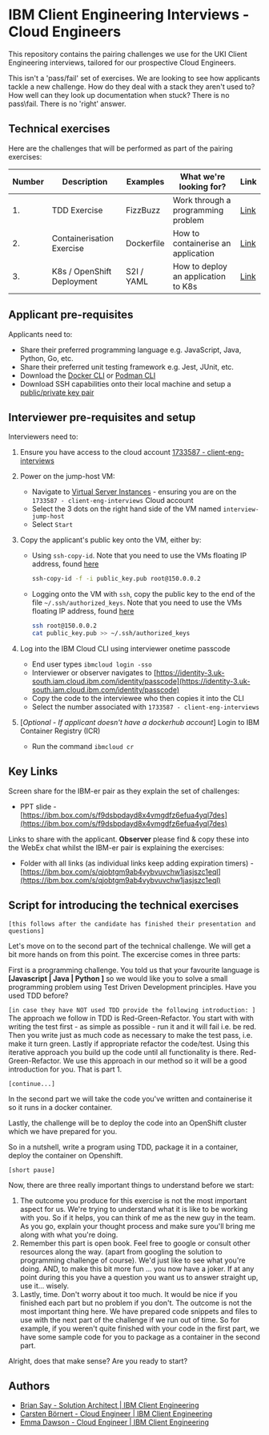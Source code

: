 # IBM Client Engineering Interviews - Cloud Engineers

This repository contains the pairing challenges we use for the UKI Client Engineering interviews, tailored for our prospective Cloud Engineers.

This isn't a 'pass/fail' set of exercises. We are looking to see how applicants tackle a new challenge. How do they deal with a stack they aren't used to? How well can they look up documentation when stuck? There is no pass\fail. There is no 'right' answer.

## Technical exercises

Here are the challenges that will be performed as part of the pairing exercises:

| Number | Description                | Examples   | What we're looking for?             | Link                                                                                    |
| ------ | -------------------------- | ---------- | ----------------------------------- | --------------------------------------------------------------------------------------- |
| 1.     | TDD Exercise               | FizzBuzz   | Work through a programming problem  | [Link](https://github.com/briansay/tech-activities/tree/main/1-tdd-challenge/fizz-buzz) |
| 2.     | Containerisation Exercise  | Dockerfile | How to containerise an application  | [Link](https://github.com/briansay/tech-activities/tree/main/2-containerise)            |
| 3.     | K8s / OpenShift Deployment | S2I / YAML | How to deploy an application to K8s | [Link](https://github.com/briansay/tech-activities/tree/main/3-k8s-deployment)          |

## Applicant pre-requisites

Applicants need to:

- Share their preferred programming language e.g. JavaScript, Java, Python, Go, etc.
- Share their preferred unit testing framework e.g. Jest, JUnit, etc.
- Download the [Docker CLI](https://docs.docker.com/get-docker/) or [Podman CLI](https://podman.io/getting-started/installation) 
- Download SSH capabilities onto their local machine and setup a [public/private key pair](https://www.digitalocean.com/community/tutorials/how-to-set-up-ssh-keys-2)

## Interviewer pre-requisites and setup

Interviewers need to:

1. Ensure you have access to the cloud account [1733587 - client-eng-interviews](https://cloud.ibm.com/)
2. Power on the jump-host VM:

   - Navigate to [Virtual Server Instances](https://cloud.ibm.com/vpc-ext/compute/vs) - ensuring you are on the `1733587 - client-eng-interviews` Cloud account
   - Select the 3 dots on the right hand side of the VM named `interview-jump-host`
   - Select `Start`

3. Copy the applicant's public key onto the VM, either by:

   - Using `ssh-copy-id`. Note that you need to use the VMs floating IP address, found [here](https://cloud.ibm.com/vpc-ext/compute/vs)

     ```bash
     ssh-copy-id -f -i public_key.pub root@150.0.0.2
     ```

   - Logging onto the VM with `ssh`, copy the public key to the end of the file `~/.ssh/authorized_keys`. Note that you need to use the VMs floating IP address, found [here](https://cloud.ibm.com/vpc-ext/compute/vs)

     ```bash
     ssh root@150.0.0.2
     cat public_key.pub >> ~/.ssh/authorized_keys
     ```

4. Log into the IBM Cloud CLI using interviewer onetime passcode
    - End user types `ibmcloud login -sso`
    - Interviewer or observer navigates to [https://identity-3.uk-south.iam.cloud.ibm.com/identity/passcode](https://identity-3.uk-south.iam.cloud.ibm.com/identity/passcode)
    - Copy the code to the interviewee who then copies it into the CLI 
    - Select the number associated with `1733587 - client-eng-interviews`

6. [*Optional - If applicant doesn't have a dockerhub account*] Login to IBM Container Registry (ICR)
   - Run the command `ibmcloud cr`

## Key Links

Screen share for the IBM-er pair as they explain the set of challenges:

- PPT slide - [https://ibm.box.com/s/f9dsbpdayd8x4vmgdfz6efua4yql7des](https://ibm.box.com/s/f9dsbpdayd8x4vmgdfz6efua4yql7des)

Links to share with the applicant. **Observer** please find & copy these into the WebEx chat whilst the IBM-er pair is explaining the exercises:

- Folder with all links (as individual links keep adding expiration timers) - [https://ibm.box.com/s/qjobtgm9ab4vybvuvchw1jasjszc1eql](https://ibm.box.com/s/qjobtgm9ab4vybvuvchw1jasjszc1eql)

## Script for introducing the technical exercises

`[this follows after the candidate has finished their presentation and questions]`

Let's move on to the second part of the technical challenge. We will get a bit more hands on from this point. The excercise comes in three parts:

First is a programming challenge. You told us that your favourite language is **[Javascript | Java | Python ]** so we would like you to solve a small programming problem using Test Driven Development principles. Have you used TDD before?

`[in case they have NOT used TDD provide the following introduction: ]`
The approach we follow in TDD is Red-Green-Refactor. You start with with writing the test first - as simple as possible - run it and it will fail i.e. be red. Then you write just as much code as necessary to make the test pass, i.e. make it turn green. Lastly if appropriate refactor the code/test. Using this iterative approach you build up the code until all functionality is there. Red-Green-Refactor. We use this approach in our method so it will be a good introduction for you. That is part 1.

`[continue...]`

In the second part we will take the code you've written and containerise it so it runs in a docker container.

Lastly, the challenge will be to deploy the code into an OpenShift cluster which we have prepared for you.

So in a nutshell, write a program using TDD, package it in a container, deploy the container on Openshift.

`[short pause]`

Now, there are three really important things to understand before we start:

1. The outcome you produce for this exercise is not the most important aspect for us. We're trying to understand what it is like to be working with you. So if it helps, you can think of me as the new guy in the team. As you go, explain your thought process and make sure you'll bring me along with what you're doing.
2. Remember this part is open book. Feel free to google or consult other resources along the way. (apart from googling the solution to programming challenge of course). We'd just like to see what you're doing. AND, to make this bit more fun ... you now have a joker. If at any point during this you have a question you want us to answer straight up, use it... wisely.
3. Lastly, time. Don't worry about it too much. It would be nice if you finished each part but no problem if you don't. The outcome is not the most important thing here. We have prepared code snippets and files to use with the next part of the challenge if we run out of time. So for example, if you weren't quite finished with your code in the first part, we have some sample code for you to package as a container in the second part.

Alright, does that make sense? Are you ready to start?

## Authors

- [Brian Say - Solution Architect | IBM Client Engineering](https://github.com/briansay)
- [Carsten Börnert - Cloud Engineer | IBM Client Engineering](tbd)
- [Emma Dawson - Cloud Engineer | IBM Client Engineering](tbd)

